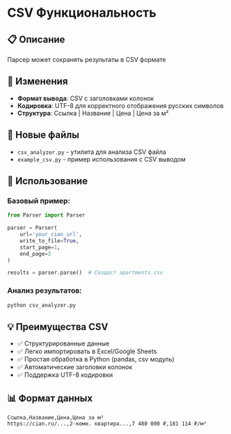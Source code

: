 # CSV Функциональность

## 📋 Описание
Парсер может сохранять результаты в CSV формате 

## 🔧 Изменения
- **Формат вывода**: CSV с заголовками колонок
- **Кодировка**: UTF-8 для корректного отображения русских символов
- **Структура**: Ссылка | Название | Цена | Цена за м²

## 📁 Новые файлы
- `csv_analyzer.py` - утилита для анализа CSV файла
- `example_csv.py` - пример использования с CSV выводом


## 🚀 Использование

### Базовый пример:
```python
from Parser import Parser

parser = Parser(
    url='your_cian_url',
    write_to_file=True,
    start_page=1,
    end_page=3
)

results = parser.parse()  # Создаст apartments.csv
```

### Анализ результатов:
```bash
python csv_analyzer.py
```

## 💡 Преимущества CSV
- ✅ Структурированные данные
- ✅ Легко импортировать в Excel/Google Sheets
- ✅ Простая обработка в Python (pandas, csv модуль)
- ✅ Автоматические заголовки колонок
- ✅ Поддержка UTF-8 кодировки

## 📊 Формат данных
```csv
Ссылка,Название,Цена,Цена за м²
https://cian.ru/...,2-комн. квартира...,7 480 000 ₽,181 114 ₽/м²
```